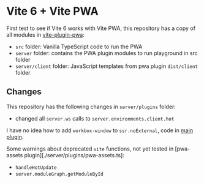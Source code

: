 # Vite 6 + Vite PWA

First test to see if Vite 6 works with Vite PWA, this repository has a copy of all modules in [vite-plugin-pwa](https://github.com/vite-pwa/vite-plugin-pwa):
- `src` folder: Vanilla TypeScript code to run the PWA
- `server` folder: contains the PWA plugin modules to run playground in src folder
- `server/client` folder: JavaScript templates from pwa plugin `dist/client` folder

## Changes

This repository has the following changes in `server/plugins` folder:
- changed all `server.ws` calls to `server.environments.client.hot`

I have no idea how to add `workbox-window` to `ssr.noExternal`, code in [main plugin](./server/plugins/main.ts).

Some warnings about deprecated `vite` functions, not yet tested in [pwa-assets plugin][./server/plugins/pwa-assets.ts]:
- `handleHotUpdate`
- `server.moduleGraph.getModuleById`
